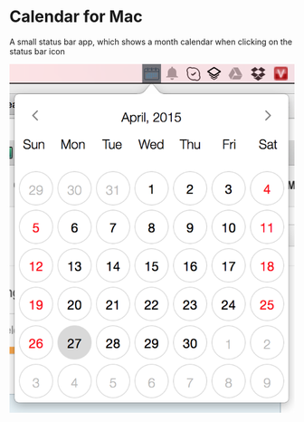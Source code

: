 # Calendar for Mac
A small status bar app, which shows a month calendar when clicking on the status bar icon

![Simple Calendar for Mac](Screenshots/Calendar-Mac.png "Simple Calendar for Mac")